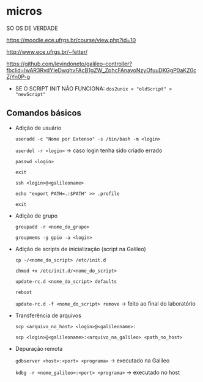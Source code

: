 # micros
SO OS DE VERDADE

https://moodle.ece.ufrgs.br/course/view.php?id=10

http://www.ece.ufrgs.br/~fetter/

https://github.com/levindoneto/galileo-controller?fbclid=IwAR3RvdYIeDwqhvFAcB1gZW_ZphcFAnavoNzyOfuuDKGgP0aKZ0cZjYn0P-g

* SE O SCRIPT INIT NÃO FUNCIONA:
`dos2unix < "oldScript" > "newScript"`



## Comandos básicos
* Adição de usuário

  `useradd -c "Nome por Extenso" -s /bin/bash -m <login>`
  
  `userdel -r <login>` -> caso login tenha sido criado errado
  
  `passwd <login>`
  
  `exit`
  
  `ssh <login>@<galileoname>`
  
  `echo "export PATH=.:$PATH" >> .profile`
  
  `exit`

* Adição de grupo

  `groupadd -r <nome_do_grupo>`
  
  `groupmems -g gpio -a <login>`

* Adição de scripts de inicialização (script na Galileo)

  `cp ~/<nome_do_script> /etc/init.d`
  
  `chmod +x /etc/init.d/<nome_do_script>`
  
  `update-rc.d <nome_do_script> defaults`
  
  `reboot`
  
  `update-rc.d -f <nome_do_script> remove` -> feito ao final do laboratório

* Transferência de arquivos

  `scp <arquivo_no_host> <login>@<galileoname>:`
  
  `scp <login>@<galileoname>:<arquivo_na_galileo> <path_no_host>`
  
* Depuração remota

  `gdbserver <host>:<port> <programa>` -> executado na Galileo
  
  `kdbg -r <nome_galileo>:<port> <programa>` -> executado no host
  
